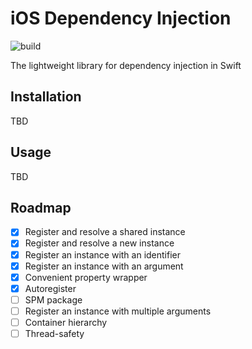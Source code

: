 # iOS Dependency Injection

![build](https://github.com/strvcom/ios-dependency-injection/actions/workflows/integrations.yml/badge.svg)

The lightweight library for dependency injection in Swift

## Installation

TBD

## Usage

TBD

## Roadmap

- [x] Register and resolve a shared instance
- [x] Register and resolve a new instance
- [x] Register an instance with an identifier
- [x] Register an instance with an argument
- [x] Convenient property wrapper
- [x] Autoregister
- [ ] SPM package
- [ ] Register an instance with multiple arguments
- [ ] Container hierarchy
- [ ] Thread-safety
